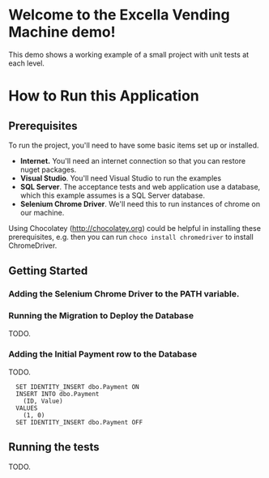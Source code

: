 # Welcome to the Excella Vending Machine demo!
This demo shows a working example of a small project with unit tests at each level.

# How to Run this Application

## Prerequisites
To run the project, you'll need to have some basic items set up or installed.

* **Internet.** You'll need an internet connection so that you can restore nuget packages.
* **Visual Studio**. You'll need Visual Studio to run the examples
* **SQL Server**. The acceptance tests and web application use a database, which this example assumes is a SQL Server database.
* **Selenium Chrome Driver**. We'll need this to run instances of chrome on our machine.

Using Chocolatey (<http://chocolatey.org>) could be helpful in installing these prerequisites, e.g. then you can run `choco install chromedriver` to install ChromeDriver.
 
## Getting Started

### Adding the Selenium Chrome Driver to the PATH variable.


### Running the Migration to Deploy the Database
TODO.

### Adding the Initial Payment row to the Database
TODO.

```
  SET IDENTITY_INSERT dbo.Payment ON
  INSERT INTO dbo.Payment
    (ID, Value)
  VALUES 
    (1, 0)
  SET IDENTITY_INSERT dbo.Payment OFF
```

## Running the tests
TODO.
